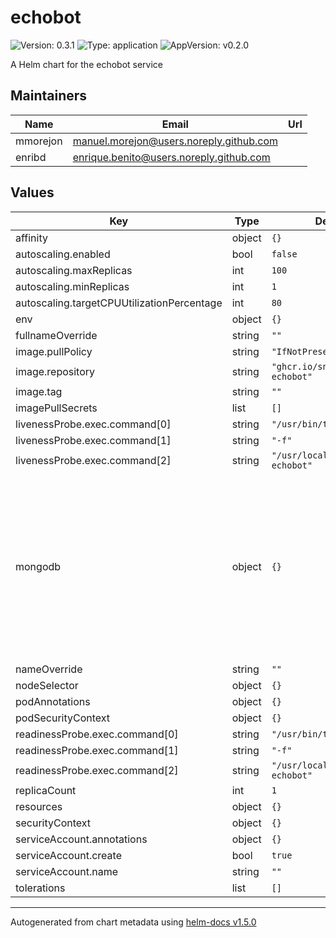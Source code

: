 # echobot

![Version: 0.3.1](https://img.shields.io/badge/Version-0.3.1-informational?style=flat-square) ![Type: application](https://img.shields.io/badge/Type-application-informational?style=flat-square) ![AppVersion: v0.2.0](https://img.shields.io/badge/AppVersion-v0.2.0-informational?style=flat-square)

A Helm chart for the echobot service

## Maintainers

| Name | Email | Url |
| ---- | ------ | --- |
| mmorejon | manuel.morejon@users.noreply.github.com |  |
| enribd | enrique.benito@users.noreply.github.com |  |

## Values

| Key | Type | Default | Description |
|-----|------|---------|-------------|
| affinity | object | `{}` |  |
| autoscaling.enabled | bool | `false` |  |
| autoscaling.maxReplicas | int | `100` |  |
| autoscaling.minReplicas | int | `1` |  |
| autoscaling.targetCPUUtilizationPercentage | int | `80` |  |
| env | object | `{}` |  |
| fullnameOverride | string | `""` |  |
| image.pullPolicy | string | `"IfNotPresent"` |  |
| image.repository | string | `"ghcr.io/sngular/gitops-echobot"` |  |
| image.tag | string | `""` |  |
| imagePullSecrets | list | `[]` |  |
| livenessProbe.exec.command[0] | string | `"/usr/bin/test"` |  |
| livenessProbe.exec.command[1] | string | `"-f"` |  |
| livenessProbe.exec.command[2] | string | `"/usr/local/bin/gitops-echobot"` |  |
| mongodb | object | `{}` | Configuración de MongoDB. Contiene la clave `existingSecret` con el nombre del secreto a utilizar. Este secreto debe contener la clave `uri` con la cadena de conexión a la base de datos (`mongodb://...`) |
| nameOverride | string | `""` |  |
| nodeSelector | object | `{}` |  |
| podAnnotations | object | `{}` |  |
| podSecurityContext | object | `{}` |  |
| readinessProbe.exec.command[0] | string | `"/usr/bin/test"` |  |
| readinessProbe.exec.command[1] | string | `"-f"` |  |
| readinessProbe.exec.command[2] | string | `"/usr/local/bin/gitops-echobot"` |  |
| replicaCount | int | `1` |  |
| resources | object | `{}` |  |
| securityContext | object | `{}` |  |
| serviceAccount.annotations | object | `{}` |  |
| serviceAccount.create | bool | `true` |  |
| serviceAccount.name | string | `""` |  |
| tolerations | list | `[]` |  |

----------------------------------------------
Autogenerated from chart metadata using [helm-docs v1.5.0](https://github.com/norwoodj/helm-docs/releases/v1.5.0)
